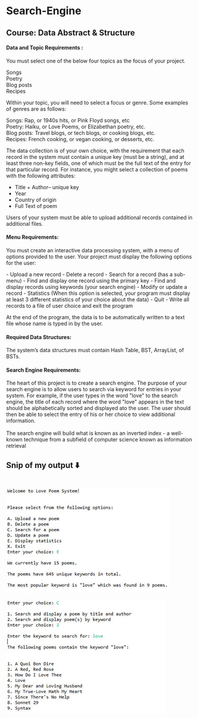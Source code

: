 # Search-Engine 
## Course: Data Abstract & Structure
#### Data and Topic Requirements :
You must select one of the below four topics as the focus of your project. 
<p>
Songs<br />
Poetry<br />
Blog posts <br />
Recipes <br />
</p>

Within your topic, you will need to select a focus or genre. Some examples of genres are as follows: 
<p>
Songs: Rap, or 1940s hits, or Pink Floyd songs, etc <br />
Poetry: Haiku, or Love Poems, or Elizabethan poetry, etc. <br />
Blog posts: Travel blogs, or tech blogs, or cooking blogs, etc. <br />
Recipes: French cooking, or vegan cooking, or desserts, etc. <br />
</p>

The data collection is of your own choice, with the requirement that each record in the system must contain a unique key (must be a string), and at least three non-key fields, one of which must be the full text of the entry for that particular record. For instance, you might select a collection of poems with the following attributes: 

- Title + Author– unique key 
- Year 
- Country of origin 
- Full Text of poem

Users of your system must be able to upload additional records contained in additional files. 

#### Menu Requirements:
You must create an interactive data processing system, with a menu of options provided to the user. Your project must display the following options for the user:
<p>
- Upload a new record 
- Delete a record 
- Search for a record (has a sub-menu) 
 - Find and display one record using the primary key 
 - Find and display records using keywords (your search engine) 
- Modify or update a record 
- Statistics (When this option is selected, your program must display at least 3 different statistics of your choice about the data) 
- Quit 
  - Write all records to a file of user choice and exit the program <br />
</p>

At the end of the program, the data is to be automatically written to a text file whose name is typed in by the user.
#### Required Data Structures:
The system’s data structures must contain Hash Table, BST, ArrayList, of BSTs.
#### Search Engine Requirements:
The heart of this project is to create a search engine. The purpose of your search engine is to allow users to search via keyword for entries in your system. For example, if the user types in the word "love" to the search engine, the title of each record where the word "love" appears in the text should be alphabetically sorted and displayed ato the user. The user should then be able to select the entry of his or her choice to view additional information.<br />
<br />
The search engine will build what is known as an inverted index - a well-known technique from a subfield of computer science known as information retrieval 

## Snip of my output :arrow_down: <br /><br /> 
![](images/screenshot1.JPG)\
<br />
![](images/screenshot2.JPG)
